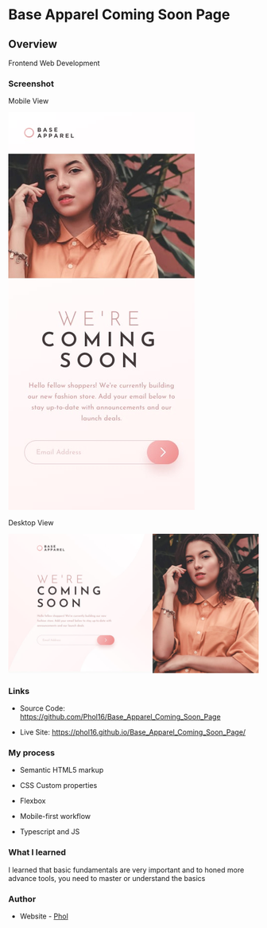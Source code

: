 # Base Apparel Coming Soon Page

## Overview

Frontend Web Development

### Screenshot

Mobile View

<img src='./design/mobile-design.jpg' alt='Image'/>

Desktop View

<img src='./design/desktop-design.jpg' alt='Image'/>

### Links

- Source Code: https://github.com/Phol16/Base_Apparel_Coming_Soon_Page

- Live Site: https://phol16.github.io/Base_Apparel_Coming_Soon_Page/

### My process

- Semantic HTML5 markup

- CSS Custom properties

- Flexbox

- Mobile-first workflow

- Typescript and JS


### What I learned

I learned that basic fundamentals are very important and to honed more advance tools, you need to master or understand the basics

### Author

- Website - [Phol](https://phol.vercel.app/)
